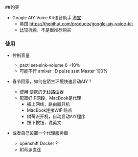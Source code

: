 ##购买
- Google AIY Voice Kit语音助手 [淘宝](https://item.taobao.com/item.htm?spm=a1z09.2.0.0.5ff3f977LungAA&id=560254057675&_u=8envdkb13fe) 
    - 英国 https://thepihut.com/products/google-aiy-voice-kit
    - 比较折腾，不是很推荐购买

### 使用
- 控制音量
    - pactl set-sink-volume 0 +10%
    - 可能不行 amixer -D pulse sset Master 100%

- 春节回家，如何在陌生环境快速启动AIY？
    - 使用 便携的无线路由器
    - 配置好IP网段，MacBook是代理
        - 插上网线，路由器开机
        - MacBook连接WIFI热点
        - 树莓派开机，自动启动AIY程序
        - 按下按钮，说英文
        
- 或者自己设置一个代理服务器
    - openshift Docker？
    - 树莓派直连